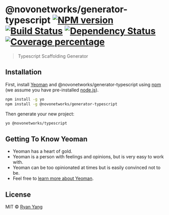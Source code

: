 # @novonetworks/generator-typescript [![NPM version][npm-image]][npm-url] [![Build Status][travis-image]][travis-url] [![Dependency Status][daviddm-image]][daviddm-url] [![Coverage percentage][coveralls-image]][coveralls-url]
> Typescript Scaffolding Generator

## Installation

First, install [Yeoman](http://yeoman.io) and @novonetworks/generator-typescript using [npm](https://www.npmjs.com/) (we assume you have pre-installed [node.js](https://nodejs.org/)).

```bash
npm install -g yo
npm install -g @novonetworks/generator-typescript
```

Then generate your new project:

```bash
yo @novonetworks/typescript
```

## Getting To Know Yeoman

 * Yeoman has a heart of gold.
 * Yeoman is a person with feelings and opinions, but is very easy to work with.
 * Yeoman can be too opinionated at times but is easily convinced not to be.
 * Feel free to [learn more about Yeoman](http://yeoman.io/).

## License

MIT © [Ryan Yang]()


[npm-image]: https://badge.fury.io/js/generator-novonetworks-generator-typescript.svg
[npm-url]: https://npmjs.org/package/generator-novonetworks-generator-typescript
[travis-image]: https://travis-ci.org/wickedev/generator-novonetworks-generator-typescript.svg?branch=master
[travis-url]: https://travis-ci.org/wickedev/generator-novonetworks-generator-typescript
[daviddm-image]: https://david-dm.org/wickedev/generator-novonetworks-generator-typescript.svg?theme=shields.io
[daviddm-url]: https://david-dm.org/wickedev/generator-novonetworks-generator-typescript
[coveralls-image]: https://coveralls.io/repos/wickedev/generator-novonetworks-generator-typescript/badge.svg
[coveralls-url]: https://coveralls.io/r/wickedev/generator-novonetworks-generator-typescript
